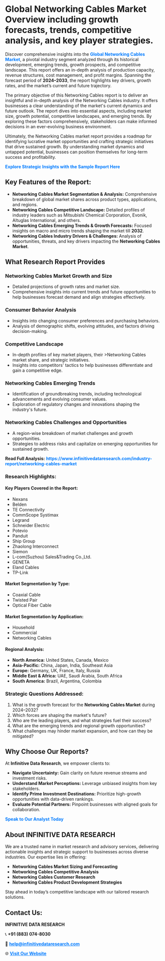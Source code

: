<h1>Global Networking Cables Market Overview including growth forecasts, trends, competitive analysis, and key player strategies.</h1>
<p>
Discover comprehensive insights into the 
<a href="https://www.infinitivedataresearch.com/industry-report/networking-cables-market" rel="dofollow" style="color: #007BFF; text-decoration: none;"><strong>Global Networking Cables Market</strong></a>, a pivotal industry segment analyzed through its historical development, emerging trends, growth prospects, and competitive landscape. This report offers an in-depth analysis of production capacity, revenue structures, cost management, and profit margins. Spanning the forecast period of <strong>2024–2033</strong>, the report highlights key drivers, growth rates, and the market’s current and future trajectory.
</p>
<p>
The primary objective of this Networking Cables report is to deliver an insightful and in-depth analysis of the Networking Cables industry. It offers businesses a clear understanding of the market's current dynamics and future outlook. The report dives into essential aspects, including market size, growth potential, competitive landscapes, and emerging trends. By exploring these factors comprehensively, stakeholders can make informed decisions in an ever-evolving business environment.
</p>
<p>
Ultimately, the Networking Cables market report provides a roadmap for identifying lucrative market opportunities and crafting strategic initiatives that drive sustained growth. By understanding market dynamics and untapped potential, businesses can position themselves for long-term success and profitability.
</p>
<p>
<a href="https://www.infinitivedataresearch.com/request-sample/reportId=110885" style="color: #007BFF; text-decoration: none;"><strong>Explore Strategic Insights with the Sample Report Here</strong></a>
</p>

<h2>Key Features of the Report:</h2>
<ul>
<li><strong>Networking Cables Market Segmentation & Analysis:</strong> Comprehensive breakdown of global market shares across product types, applications, and regions.</li>
<li><strong>Networking Cables Competitive Landscape:</strong> Detailed profiles of industry leaders such as Mitsubishi Chemical Corporation, Evonik, Altuglas International, and others.</li>
<li><strong>Networking Cables Emerging Trends & Growth Forecasts:</strong> Focused insights on macro and micro trends shaping the market till <strong>2032</strong>.</li>
<li><strong>Networking Cables Industry Drivers & Challenges:</strong> Analysis of opportunities, threats, and key drivers impacting the <strong>Networking Cables Market</strong>.</li>
</ul>

<h2>What Research Report Provides</h2>
<h3>Networking Cables Market Growth and Size</h3>
<ul>
<li>Detailed projections of growth rates and market size.</li>
<li>Comprehensive insights into current trends and future opportunities to help businesses forecast demand and align strategies effectively.</li>
</ul>

<h3>Consumer Behavior Analysis</h3>
<ul>
<li>Insights into changing consumer preferences and purchasing behaviors.</li>
<li>Analysis of demographic shifts, evolving attitudes, and factors driving decision-making.</li>
</ul>

<h3>Competitive Landscape</h3>
<ul>
<li>In-depth profiles of key market players, their >Networking Cables market share, and strategic initiatives.</li>
<li>Insights into competitors' tactics to help businesses differentiate and gain a competitive edge.</li>
</ul>

<h3>Networking Cables Emerging Trends</h3>
<ul>
<li>Identification of groundbreaking trends, including technological advancements and evolving consumer values.</li>
<li>Exploration of regulatory changes and innovations shaping the industry's future.</li>
</ul>

<h3>Networking Cables Challenges and Opportunities</h3>
<ul>
<li>A region-wise breakdown of market challenges and growth opportunities.</li>
<li>Strategies to address risks and capitalize on emerging opportunities for sustained growth.</li>
</ul>
<p><strong>Read Full Analysis:</strong> <a href="https://www.infinitivedataresearch.com/industry-report/networking-cables-market" rel="dofollow" style="color: #007BFF; text-decoration: none;"><strong>https://www.infinitivedataresearch.com/industry-report/networking-cables-market</strong></a></p>
<h3>Research Highlights:</h3>
<h4>Key Players Covered in the Report:</h4>
<ul><li>Nexans</li><li>Belden</li><li>TE Connectivity</li><li>CommScope Systimax</li><li>Legrand</li><li>Schneider Electric</li><li>Potevio</li><li>Panduit</li><li>Ship Group</li><li>Zhaolong Interconnect</li><li>Siemon</li><li>L-com(Suzhou) Sales&amp;Trading Co.,Ltd.</li><li>GENETA</li><li>Eland Cables</li><li>TP-Link</li></ul>
<h4>Market Segmentation by Type:</h4>
<ul><li>Coaxial Cable</li><li>Twisted Pair</li><li>Optical Fiber Cable</li></ul>
<h4>Market Segmentation by Application:</h4>
<ul><li>Household</li><li>Commercial</li><li>Networking Cables</li></ul>

<h4>Regional Analysis:</h4>
<ul>
<li><strong>North America:</strong> United States, Canada, Mexico</li>
<li><strong>Asia-Pacific:</strong> China, Japan, India, Southeast Asia</li>
<li><strong>Europe:</strong> Germany, UK, France, Italy, Russia</li>
<li><strong>Middle East & Africa:</strong> UAE, Saudi Arabia, South Africa</li>
<li><strong>South America:</strong> Brazil, Argentina, Colombia</li>
</ul>

<h3>Strategic Questions Addressed:</h3>
<ol>
<li>What is the growth forecast for the <strong>Networking Cables Market</strong> during 2024–2032?</li>
<li>Which forces are shaping the market's future?</li>
<li>Who are the leading players, and what strategies fuel their success?</li>
<li>What are the emerging trends and regional growth opportunities?</li>
<li>What challenges may hinder market expansion, and how can they be mitigated?</li>
</ol>

<h2>Why Choose Our Reports?</h2>
<p>At <strong>Infinitive Data Research</strong>, we empower clients to:</p>
<ul>
<li><strong>Navigate Uncertainty:</strong> Gain clarity on future revenue streams and investment risks.</li>
<li><strong>Understand Market Perceptions:</strong> Leverage unbiased insights from key stakeholders.</li>
<li><strong>Identify Prime Investment Destinations:</strong> Prioritize high-growth opportunities with data-driven rankings.</li>
<li><strong>Evaluate Potential Partners:</strong> Pinpoint businesses with aligned goals for collaboration.</li>
</ul>
<p><a href="https://www.infinitivedataresearch.com/industry-report/networking-cables-market" rel="dofollow" style="color: #007BFF; text-decoration: none;"><strong>Speak to Our Analyst Today</strong></a></p>

<h2>About INFINITIVE DATA RESEARCH</h2>
<p>We are a trusted name in market research and advisory services, delivering actionable insights and strategic support to businesses across diverse industries. Our expertise lies in offering:</p>
<ul>
<li><strong>Networking Cables Market Sizing and Forecasting</strong></li>
<li><strong>Networking Cables Competitive Analysis</strong></li>
<li><strong>Networking Cables Customer Research</strong></li>
<li><strong>Networking Cables Product Development Strategies</strong></li>
</ul>
<p>Stay ahead in today’s competitive landscape with our tailored research solutions.</p>

<h2>Contact Us:</h2>
<p><strong>INFINITIVE DATA RESEARCH</strong></p>
<p>📞 <strong>+91 (883) 074-8030</strong></p>
<p>📧 <strong><a href="mailto:help@infinitivedataresearch.com" style="color: #007BFF;">help@infinitivedataresearch.com</a></strong></p>
<p>🌐 <strong><a href="https://www.infinitivedataresearch.com" rel="dofollow" style="color: #007BFF;">Visit Our Website</a></strong></p>